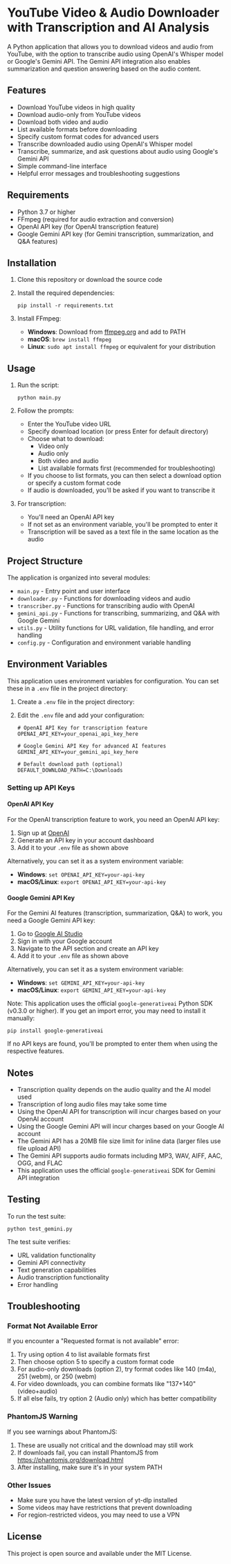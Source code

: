 # YouTube Video & Audio Downloader with Transcription and AI Analysis

A Python application that allows you to download videos and audio from YouTube, with the option to transcribe audio using OpenAI's Whisper model or Google's Gemini API. The Gemini API integration also enables summarization and question answering based on the audio content.

## Features

- Download YouTube videos in high quality
- Download audio-only from YouTube videos
- Download both video and audio
- List available formats before downloading
- Specify custom format codes for advanced users
- Transcribe downloaded audio using OpenAI's Whisper model
- Transcribe, summarize, and ask questions about audio using Google's Gemini API
- Simple command-line interface
- Helpful error messages and troubleshooting suggestions

## Requirements

- Python 3.7 or higher
- FFmpeg (required for audio extraction and conversion)
- OpenAI API key (for OpenAI transcription feature) 
- Google Gemini API key (for Gemini transcription, summarization, and Q&A features)

## Installation

1. Clone this repository or download the source code

2. Install the required dependencies:
   ```
   pip install -r requirements.txt
   ```

3. Install FFmpeg:
   - **Windows**: Download from [ffmpeg.org](https://ffmpeg.org/download.html) and add to PATH
   - **macOS**: `brew install ffmpeg`
   - **Linux**: `sudo apt install ffmpeg` or equivalent for your distribution

## Usage

1. Run the script:
   ```
   python main.py
   ```

2. Follow the prompts:
   - Enter the YouTube video URL
   - Specify download location (or press Enter for default directory)
   - Choose what to download:
     - Video only
     - Audio only
     - Both video and audio
     - List available formats first (recommended for troubleshooting)
   - If you choose to list formats, you can then select a download option or specify a custom format code
   - If audio is downloaded, you'll be asked if you want to transcribe it

3. For transcription:
   - You'll need an OpenAI API key
   - If not set as an environment variable, you'll be prompted to enter it
   - Transcription will be saved as a text file in the same location as the audio

## Project Structure

The application is organized into several modules:

- `main.py` - Entry point and user interface
- `downloader.py` - Functions for downloading videos and audio
- `transcriber.py` - Functions for transcribing audio with OpenAI
- `gemini_api.py` - Functions for transcribing, summarizing, and Q&A with Google Gemini
- `utils.py` - Utility functions for URL validation, file handling, and error handling
- `config.py` - Configuration and environment variable handling

## Environment Variables

This application uses environment variables for configuration. You can set these in a `.env` file in the project directory:

1. Create a `.env` file in the project directory:

2. Edit the `.env` file and add your configuration:

   ```
   # OpenAI API Key for transcription feature
   OPENAI_API_KEY=your_openai_api_key_here

   # Google Gemini API Key for advanced AI features
   GEMINI_API_KEY=your_gemini_api_key_here

   # Default download path (optional)
   DEFAULT_DOWNLOAD_PATH=C:\Downloads
   ```

### Setting up API Keys

#### OpenAI API Key

For the OpenAI transcription feature to work, you need an OpenAI API key:

1. Sign up at [OpenAI](https://platform.openai.com/signup)
2. Generate an API key in your account dashboard
3. Add it to your `.env` file as shown above

Alternatively, you can set it as a system environment variable:
   - **Windows**: `set OPENAI_API_KEY=your-api-key`
   - **macOS/Linux**: `export OPENAI_API_KEY=your-api-key`

#### Google Gemini API Key

For the Gemini AI features (transcription, summarization, Q&A) to work, you need a Google Gemini API key:

1. Go to [Google AI Studio](https://ai.google.dev/)
2. Sign in with your Google account
3. Navigate to the API section and create an API key
4. Add it to your `.env` file as shown above

Alternatively, you can set it as a system environment variable:
   - **Windows**: `set GEMINI_API_KEY=your-api-key`
   - **macOS/Linux**: `export GEMINI_API_KEY=your-api-key`

Note: This application uses the official `google-generativeai` Python SDK (v0.3.0 or higher). If you get an import error, you may need to install it manually:
```
pip install google-generativeai
```

If no API keys are found, you'll be prompted to enter them when using the respective features.

## Notes

- Transcription quality depends on the audio quality and the AI model used
- Transcription of long audio files may take some time
- Using the OpenAI API for transcription will incur charges based on your OpenAI account
- Using the Google Gemini API will incur charges based on your Google AI account
- The Gemini API has a 20MB file size limit for inline data (larger files use file upload API)
- The Gemini API supports audio formats including MP3, WAV, AIFF, AAC, OGG, and FLAC
- This application uses the official `google-generativeai` SDK for Gemini API integration

## Testing

To run the test suite:

```
python test_gemini.py
```

The test suite verifies:
- URL validation functionality
- Gemini API connectivity
- Text generation capabilities
- Audio transcription functionality
- Error handling

## Troubleshooting

### Format Not Available Error

If you encounter a "Requested format is not available" error:

1. Try using option 4 to list available formats first
2. Then choose option 5 to specify a custom format code
3. For audio-only downloads (option 2), try format codes like 140 (m4a), 251 (webm), or 250 (webm)
4. For video downloads, you can combine formats like "137+140" (video+audio)
5. If all else fails, try option 2 (Audio only) which has better compatibility

### PhantomJS Warning

If you see warnings about PhantomJS:

1. These are usually not critical and the download may still work
2. If downloads fail, you can install PhantomJS from https://phantomjs.org/download.html
3. After installing, make sure it's in your system PATH

### Other Issues

- Make sure you have the latest version of yt-dlp installed
- Some videos may have restrictions that prevent downloading
- For region-restricted videos, you may need to use a VPN

## License

This project is open source and available under the MIT License.
